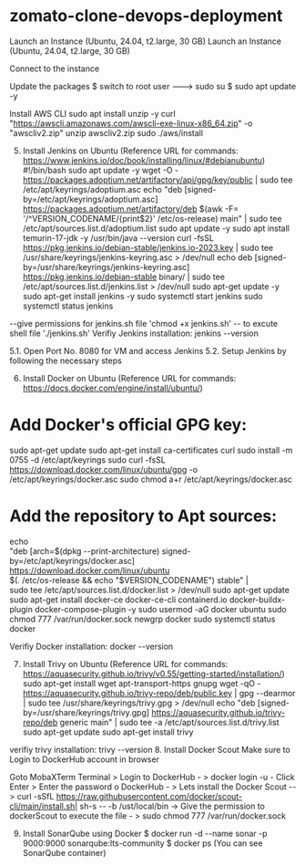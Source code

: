 # zomato-clone-devops-deployment
Launch an Instance (Ubuntu, 24.04, t2.large, 30 GB)
Launch an Instance (Ubuntu, 24.04, t2.large, 30 GB)

Connect to the instance

Update the packages
$ switch to root user ---> sudo su
$ sudo apt update -y

Install AWS CLI
sudo apt install unzip -y
curl "https://awscli.amazonaws.com/awscli-exe-linux-x86_64.zip" -o "awscliv2.zip"
unzip awscliv2.zip
sudo ./aws/install

5. Install Jenkins on Ubuntu
(Reference URL for commands: https://www.jenkins.io/doc/book/installing/linux/#debianubuntu)
#!/bin/bash
sudo apt update -y
wget -O - https://packages.adoptium.net/artifactory/api/gpg/key/public | sudo tee /etc/apt/keyrings/adoptium.asc
echo "deb [signed-by=/etc/apt/keyrings/adoptium.asc] https://packages.adoptium.net/artifactory/deb $(awk -F= '/^VERSION_CODENAME/{print$2}' /etc/os-release) main" | sudo tee /etc/apt/sources.list.d/adoptium.list
sudo apt update -y
sudo apt install temurin-17-jdk -y
/usr/bin/java --version
curl -fsSL https://pkg.jenkins.io/debian-stable/jenkins.io-2023.key | sudo tee /usr/share/keyrings/jenkins-keyring.asc > /dev/null
echo deb [signed-by=/usr/share/keyrings/jenkins-keyring.asc] https://pkg.jenkins.io/debian-stable binary/ | sudo tee /etc/apt/sources.list.d/jenkins.list > /dev/null
sudo apt-get update -y
sudo apt-get install jenkins -y
sudo systemctl start jenkins
sudo systemctl status jenkins

--give permissions for jenkins.sh file 'chmod +x jenkins.sh'
-- to excute shell file './jenkins.sh'
Verifiy Jenkins installation: jenkins --version

5.1. Open Port No. 8080 for VM and access Jenkins
5.2. Setup Jenkins by following the necessary steps

6. Install Docker on Ubuntu
(Reference URL for commands: https://docs.docker.com/engine/install/ubuntu/)

# Add Docker's official GPG key:
sudo apt-get update
sudo apt-get install ca-certificates curl
sudo install -m 0755 -d /etc/apt/keyrings
sudo curl -fsSL https://download.docker.com/linux/ubuntu/gpg -o /etc/apt/keyrings/docker.asc
sudo chmod a+r /etc/apt/keyrings/docker.asc
# Add the repository to Apt sources:
echo \
  "deb [arch=$(dpkg --print-architecture) signed-by=/etc/apt/keyrings/docker.asc] https://download.docker.com/linux/ubuntu \
  $(. /etc/os-release && echo "$VERSION_CODENAME") stable" | \
  sudo tee /etc/apt/sources.list.d/docker.list > /dev/null
sudo apt-get update
sudo apt-get install docker-ce docker-ce-cli containerd.io docker-buildx-plugin docker-compose-plugin -y
sudo usermod -aG docker ubuntu
sudo chmod 777 /var/run/docker.sock
newgrp docker
sudo systemctl status docker

Verifiy Docker installation: docker --version

7. Install Trivy on Ubuntu
(Reference URL for commands: https://aquasecurity.github.io/trivy/v0.55/getting-started/installation/)
sudo apt-get install wget apt-transport-https gnupg
wget -qO - https://aquasecurity.github.io/trivy-repo/deb/public.key | gpg --dearmor | sudo tee /usr/share/keyrings/trivy.gpg > /dev/null
echo "deb [signed-by=/usr/share/keyrings/trivy.gpg] https://aquasecurity.github.io/trivy-repo/deb generic main" | sudo tee -a /etc/apt/sources.list.d/trivy.list
sudo apt-get update
sudo apt-get install trivy

verifiy trivy installation: trivy --version
8. Install Docker Scout
Make sure to Login to DockerHub account in browser

Goto MobaXTerm Terminal > Login to DockerHub - > docker login -u <DockerHubUser Name> - Click Enter > Enter the password o DockerHub - > Lets install the Docker Scout --> curl -sSfL https://raw.githubusercontent.com/docker/scout-cli/main/install.sh| sh-s -- -b /ust/local/bin -> Give the permission to dockerScout to execute the file - > sudo chmod 777 /var/run/docker.sock

9. Install SonarQube using Docker
$ docker run -d --name sonar -p 9000:9000 sonarqube:lts-community
$ docker ps (You can see SonarQube container)

